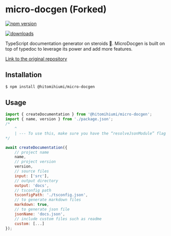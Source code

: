# micro-docgen (Forked)

[![npm version](https://badge.fury.io/js/%40hitomihiumi%2Fmicro-docgen.svg)](https://badge.fury.io/js/%40hitomihiumi%2Fmicro-docgen)

[![downloads](https://img.shields.io/npm/dm/%40hitomihiumi%2Fmicro-docgen.svg)](https://www.npmjs.com/package/%40hitomihiumi%2Fmicro-docgen)

TypeScript documentation generator on steroids 💉. MicroDocgen is built on top of typedoc to leverage its power and add more features.

[Link to the original repository](https://github.com/neplextech/micro-docgen/tree/main)

## Installation

```sh
$ npm install @hitomihiumi/micro-docgen
```

## Usage

```js
import { createDocumentation } from '@hitomihiumi/micro-docgen';
import { name, version } from './package.json'; 
/* 
    ^
    | --- To use this, make sure you have the “resolveJsonModule” flag set to “true” inside your tsconfig.json
*/

await createDocumentation({
    // project name
    name,
    // project version
    version,
    // source files
    input: ['src'],
    // output directory
    output: 'docs',
    // tsconfig path
    tsconfigPath: './tsconfig.json',
    // to generate markdown files
    markdown: true,
    // to generate json file
    jsonName: 'docs.json',
    // include custom files such as readme
    custom: [...]
});
```

